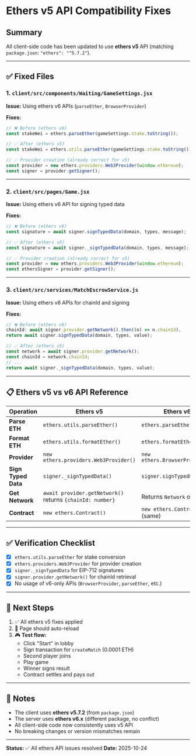# Ethers v5 API Compatibility Fixes

## Summary
All client-side code has been updated to use **ethers v5** API (matching `package.json`: `"ethers": "^5.7.2"`).

---

## ✅ Fixed Files

### 1. `client/src/components/Waiting/GameSettings.jsx`

**Issue:** Using ethers v6 APIs (`parseEther`, `BrowserProvider`)

**Fixes:**
```javascript
// ❌ Before (ethers v6)
const stakeWei = ethers.parseEther(gameSettings.stake.toString());

// ✅ After (ethers v5)
const stakeWei = ethers.utils.parseEther(gameSettings.stake.toString());
```

```javascript
// ✅ Provider creation (already correct for v5)
const provider = new ethers.providers.Web3Provider(window.ethereum);
const signer = provider.getSigner();
```

---

### 2. `client/src/pages/Game.jsx`

**Issue:** Using ethers v6 API for signing typed data

**Fixes:**
```javascript
// ❌ Before (ethers v6)
const signature = await signer.signTypedData(domain, types, message);

// ✅ After (ethers v5)
const signature = await signer._signTypedData(domain, types, message);
```

```javascript
// ✅ Provider creation (already correct for v5)
const provider = new ethers.providers.Web3Provider(window.ethereum);
const ethersSigner = provider.getSigner();
```

---

### 3. `client/src/services/MatchEscrowService.js`

**Issue:** Using ethers v6 APIs for chainId and signing

**Fixes:**
```javascript
// ❌ Before (ethers v6)
chainId: await signer.provider.getNetwork().then((n) => n.chainId),
return await signer.signTypedData(domain, types, value);

// ✅ After (ethers v5)
const network = await signer.provider.getNetwork();
const chainId = network.chainId;
// ...
return await signer._signTypedData(domain, types, value);
```

---

## 📋 Ethers v5 vs v6 API Reference

| Operation | Ethers v5 | Ethers v6 |
|-----------|-----------|-----------|
| **Parse ETH** | `ethers.utils.parseEther()` | `ethers.parseEther()` |
| **Format ETH** | `ethers.utils.formatEther()` | `ethers.formatEther()` |
| **Provider** | `new ethers.providers.Web3Provider()` | `new ethers.BrowserProvider()` |
| **Sign Typed Data** | `signer._signTypedData()` | `signer.signTypedData()` |
| **Get Network** | `await provider.getNetwork()` returns `{chainId: number}` | Returns `Network` object |
| **Contract** | `new ethers.Contract()` | `new ethers.Contract()` (same) |

---

## ✅ Verification Checklist

- [x] `ethers.utils.parseEther` for stake conversion
- [x] `ethers.providers.Web3Provider` for provider creation
- [x] `signer._signTypedData` for EIP-712 signatures
- [x] `signer.provider.getNetwork()` for chainId retrieval
- [x] No usage of v6-only APIs (`BrowserProvider`, `parseEther`, etc.)

---

## 🚀 Next Steps

1. ✅ All ethers v5 fixes applied
2. 🔄 Page should auto-reload
3. 🎮 **Test flow:**
   - Click "Start" in lobby
   - Sign transaction for `createMatch` (0.0001 ETH)
   - Second player joins
   - Play game
   - Winner signs result
   - Contract settles and pays out

---

## 📝 Notes

- The client uses **ethers v5.7.2** (from `package.json`)
- The server uses **ethers v6.x** (different package, no conflict)
- All client-side code now consistently uses v5 API
- No breaking changes or version mismatches remain

---

**Status:** ✅ All ethers API issues resolved
**Date:** 2025-10-24

